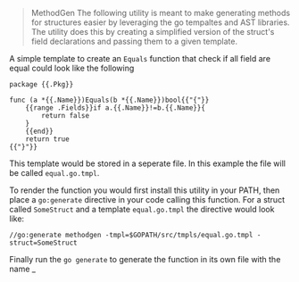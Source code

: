 

> MethodGen
The following utility is meant to make generating methods for structures easier
by leveraging the go tempaltes and AST libraries. The utility does this by creating
a simplified version of the struct's field declarations and passing them to a given template.

A simple template to create an `Equals` function that check if all field are equal could look like the following


	package {{.Pkg}}
	
	func (a *{{.Name}})Equals(b *{{.Name}})bool{{"{"}}
	    {{range .Fields}}if a.{{.Name}}!=b.{{.Name}}{
	        return false
	    }
	    {{end}}
	    return true
	{{"}"}}

This template would be stored in a seperate file. In this example the file will be called `equal.go.tmpl`.

To render the function you would first install this utility in your PATH, then place a
`go:generate` directive in your code calling this function. For a struct called `SomeStruct` and a template
`equal.go.tmpl` the directive would look like:


	//go:generate methodgen -tmpl=$GOPATH/src/tmpls/equal.go.tmpl -struct=SomeStruct

Finally run the `go generate` to generate the function in its own file with the name <struct name>_<template name>.go

The above example assumes the generate directive is in the same file as `SomeStruct`, if it is not then the file
must be specified with the `-in` argument

### Advanced Usage
The struct tag `mg` can be used to store key value pairs in a Field's Tag Map. This allows for custom triggers in the tempalate
see the `PrintTag.tmpl` for examples.

### Notes
-currently does not support Slice or nested Structs (getting there)






- - -
Generated by [godoc2md](http://godoc.org/github.com/davecheney/godoc2md)

